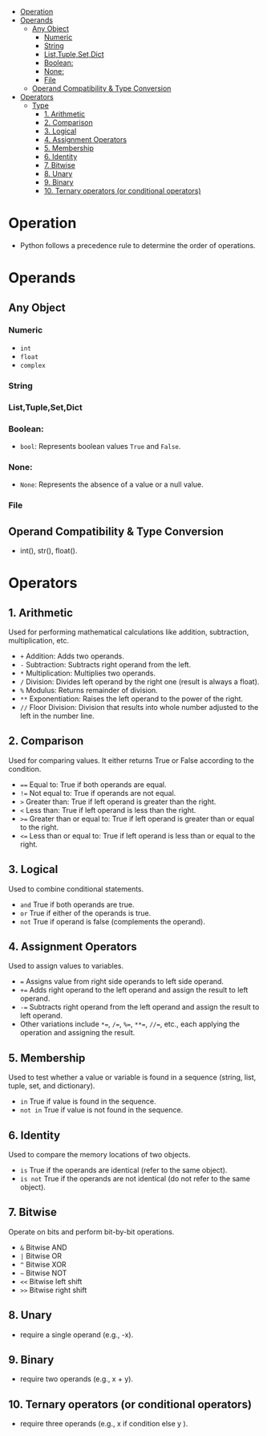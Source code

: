 - [Operation](#operation)
- [Operands](#operands)
  - [Any Object](#any-object)
    - [Numeric](#numeric)
    - [String](#string)
    - [List,Tuple,Set,Dict](#listtuplesetdict)
    - [Boolean:](#boolean)
    - [None:](#none)
    - [File](#file)
  - [Operand Compatibility \& Type Conversion](#operand-compatibility--type-conversion)
- [Operators](#operators)
  - [Type](#type)
    - [1. Arithmetic](#1-arithmetic)
    - [2. Comparison](#2-comparison)
    - [3. Logical](#3-logical)
    - [4. Assignment Operators](#4-assignment-operators)
    - [5. Membership](#5-membership)
    - [6. Identity](#6-identity)
    - [7. Bitwise](#7-bitwise)
    - [8. Unary](#8-unary)
    - [9. Binary](#9-binary)
    - [10. Ternary operators (or conditional operators)](#10-ternary-operators-or-conditional-operators)

# Operation
- Python follows a precedence rule to determine the order of operations.
# Operands
## Any Object
### Numeric
- `int`
- `float`
- `complex`
### String
### List,Tuple,Set,Dict
### Boolean:
   - `bool`: Represents boolean values `True` and `False`.
### None:
   - `None`: Represents the absence of a value or a null value.

### File
## Operand Compatibility & Type Conversion
- int(), str(), float().


# Operators

## 1. Arithmetic
Used for performing mathematical calculations like addition, subtraction, multiplication, etc.

- `+` Addition: Adds two operands.
- `-` Subtraction: Subtracts right operand from the left.
- `*` Multiplication: Multiplies two operands.
- `/` Division: Divides left operand by the right one (result is always a float).
- `%` Modulus: Returns remainder of division.
- `**` Exponentiation: Raises the left operand to the power of the right.
- `//` Floor Division: Division that results into whole number adjusted to the left in the number line.

## 2. Comparison
Used for comparing values. It either returns True or False according to the condition.

- `==` Equal to: True if both operands are equal.
- `!=` Not equal to: True if operands are not equal.
- `>` Greater than: True if left operand is greater than the right.
- `<` Less than: True if left operand is less than the right.
- `>=` Greater than or equal to: True if left operand is greater than or equal to the right.
- `<=` Less than or equal to: True if left operand is less than or equal to the right.

## 3. Logical
Used to combine conditional statements.

- `and` True if both operands are true.
- `or` True if either of the operands is true.
- `not` True if operand is false (complements the operand).

## 4. Assignment Operators
Used to assign values to variables.

- `=` Assigns value from right side operands to left side operand.
- `+=` Adds right operand to the left operand and assign the result to left operand.
- `-=` Subtracts right operand from the left operand and assign the result to left operand.
- Other variations include `*=`, `/=`, `%=`, `**=`, `//=`, etc., each applying the operation and assigning the result.

## 5. Membership
Used to test whether a value or variable is found in a sequence (string, list, tuple, set, and dictionary).

- `in` True if value is found in the sequence.
- `not in` True if value is not found in the sequence.

## 6. Identity
Used to compare the memory locations of two objects.

- `is` True if the operands are identical (refer to the same object).
- `is not` True if the operands are not identical (do not refer to the same object).

## 7. Bitwise
Operate on bits and perform bit-by-bit operations.

- `&` Bitwise AND
- `|` Bitwise OR
- `^` Bitwise XOR
- `~` Bitwise NOT
- `<<` Bitwise left shift
- `>>` Bitwise right shift

## 8. Unary  
  - require a single operand (e.g.,  -x).
## 9. Binary  
  - require two operands (e.g.,  x + y).
## 10. Ternary operators (or conditional operators) 
  - require three operands (e.g., x if condition else y ).

